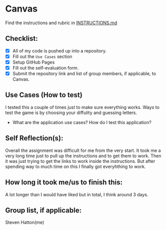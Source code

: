# Canvas 

Find the instructions and rubric in [INSTRUCTIONS.md](INSTRUCTIONS.md)

## Checklist:

- [x] All of my code is pushed up into a repository.
- [x] Fill out the `Use Cases` section
- [x] Setup GitHub Pages
- [x] Fill out the self-evaluation form.
- [x] Submit the repository link and list of group members, if applicable, to Canvas.

## Use Cases (How to test)
I tested this a couple of times just to make sure everything works. Ways to test the game is by choosing your diffulity and guessing letters.

* What are the application use cases? How do I test this application?

## Self Reflection(s):
Overall the assignment was difficult for me from the very start. It took me a very long time just to pull up the instructions and to get them to work. Then it was just trying to get the links to work inside the instructions. But after spending way to much time on this I finally got everyhthing to work.
## How long it took me/us to finish this:
A lot longer than I would have liked but in total, I think around 3 days.
## Group list, if applicable:
Steven Hatton(me)